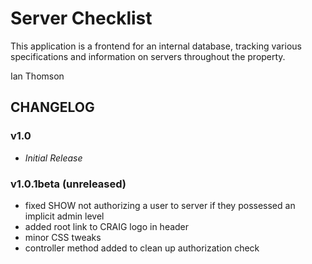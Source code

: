 # Server Checklist

This application is a frontend for an internal database, tracking various specifications and information
on servers throughout the property. 

Ian Thomson


## CHANGELOG

### v1.0
*  _Initial Release_

### v1.0.1beta (unreleased)
*  fixed SHOW not authorizing a user to server if they possessed an implicit admin level
*  added root link to CRAIG logo in header
*  minor CSS tweaks
*  controller method added to clean up authorization check

